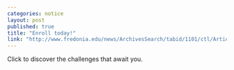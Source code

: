 ```yaml
---
categories: notice
layout: post
published: true
title: "Enroll today!"
link: "http://www.fredonia.edu/news/ArchivesSearch/tabid/1101/ctl/ArticleView/mid/1878/articleId/5485/Apology_for_Malfunctioning_Emergency_Notification_System.aspx"
---
```



 Click to discover the challenges that await you.
